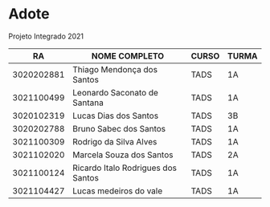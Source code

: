 # Adote
 Projeto Integrado 2021
 
| RA         | NOME COMPLETO                        | CURSO | TURMA |
|------------|--------------------------------------|-------|-------|
| 3020202881 | Thiago Mendonça dos Santos           | TADS  | 1A    |
| 3021100499 | Leonardo Saconato de Santana         | TADS  | 1A    |
| 3020102319 | Lucas Dias dos Santos                | TADS  | 3B    |
| 3020202788 | Bruno Sabec dos Santos               | TADS  | 1A    |
| 3021100309 | Rodrigo da Silva Alves               | TADS  | 1A    |
| 3021102020 | Marcela Souza dos Santos             | TADS  | 2A    |
| 3021100124 | Ricardo Italo Rodrigues dos Santos   | TADS  | 1A    |
| 3021104427 | Lucas medeiros do vale               | TADS  | 1A    |

